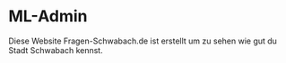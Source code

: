 # ML-Admin
Diese Website Fragen-Schwabach.de ist erstellt um zu sehen wie gut du Stadt Schwabach kennst.
